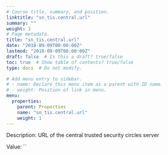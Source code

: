 ```yaml
---
# Course title, summary, and position.
linktitle: "sn_tis.central.url"
summary: ""
weight: 1
# Page metadata.
title: "sn_tis.central.url"
date: "2018-09-09T00:00:00Z"
lastmod: "2018-09-09T00:00:00Z"
draft: false  # Is this a draft? true/false
toc: true  # Show table of contents? true/false
type: docs  # Do not modify.

# Add menu entry to sidebar.
# - name: Declare this menu item as a parent with ID name.
# - weight: Position of link in menu.
menu:
  properties:
    parent: Properties
    name: "sn_tis.central.url"
    weight: 1
---
```


Description: URL of the central trusted security circles server


Value: ``